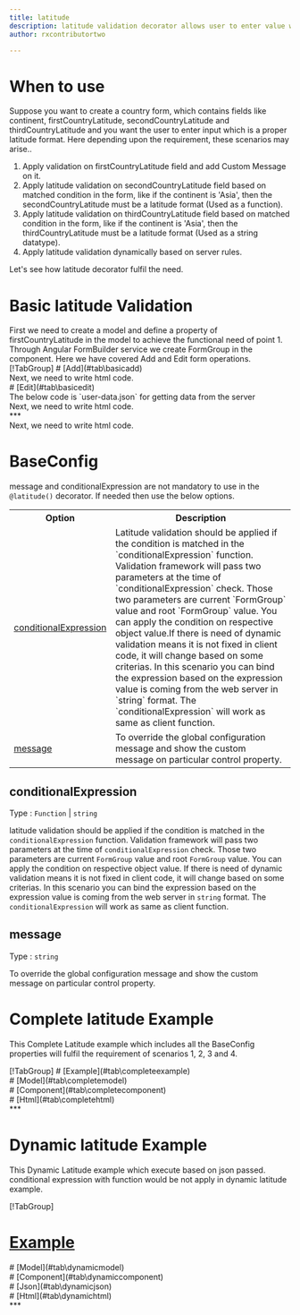 ```yaml
---
title: latitude
description: latitude validation decorator allows user to enter value which is valid latitude.
author: rxcontributortwo

---
```

# When to use
Suppose you want to create a country form, which contains fields like continent, firstCountryLatitude, secondCountryLatitude and thirdCountryLatitude and you want the user to enter input which is a proper latitude format. Here depending upon the requirement, these scenarios may arise..

<ol>
    <li>Apply validation on firstCountryLatitude field and add Custom Message on it.</li>
    <li>Apply latitude validation on secondCountryLatitude field based on matched condition in the form, like if the continent is 'Asia', then the secondCountryLatitude must be a latitude format (Used as a function).</li>
    <li>Apply latitude validation on thirdCountryLatitude field  based on matched condition in the form, like if the continent is 'Asia', then the thirdCountryLatitude must be a latitude format (Used as a string datatype).</li>
    <li>Apply latitude validation dynamically based on server rules.</li>
</ol>

Let's see how latitude decorator fulfil the need.

# Basic latitude Validation

<data-scope scope="['decorator']">
First we need to create a model and define a property of firstCountryLatitude in the model to achieve the functional need of point 1.
<div component="app-code" key="latitude-add-model"></div> 
</data-scope>
Through Angular FormBuilder service we create FormGroup in the component.
Here we have covered Add and Edit form operations. 

<data-scope scope="['decorator']">
<div component="app-tabs" key="basic-operations"></div>
[!TabGroup]
# [Add](#tab\basicadd)
<div component="app-code" key="latitude-add-component"></div> 
Next, we need to write html code.
<div component="app-code" key="latitude-add-html"></div> 
<div component="app-latitude-add" title="latitude Decorator for add Example"></div>
# [Edit](#tab\basicedit)
<div component="app-code" key="latitude-edit-component"></div> 
The below code is `user-data.json` for getting data from the server
<div component="app-code" key="data-json"></div> 
Next, we need to write html code.
<div component="app-code" key="latitude-edit-html"></div> 
<div component="app-latitude-add" title="latitude Decorator for edit Example"></div>
***
</data-scope>

<data-scope scope="['validator','templateDriven']">
<div component="app-code" key="latitude-add-component"></div> 
Next, we need to write html code.
<div component="app-code" key="latitude-add-html"></div> 
<div component="app-latitude-add" title="latitude Decorator for add Example"></div>
</data-scope>

# BaseConfig
message and conditionalExpression are not mandatory to use in the `@latitude()` decorator. If needed then use the below options.

<table class="table table-bordered table-striped">
<tr><th>Option</th><th>Description</th></tr>
<tr><td><a href="#conditionalExpression" title="conditionalExpression">conditionalExpression</a></td><td>Latitude validation should be applied if the condition is matched in the `conditionalExpression` function. Validation framework will pass two parameters at the time of `conditionalExpression` check. Those two parameters are current `FormGroup` value and root `FormGroup` value. You can apply the condition on respective object value.If there is need of dynamic validation means it is not fixed in client code, it will change based on some criterias. In this scenario you can bind the expression based on the expression value is coming from the web server in `string` format. The `conditionalExpression` will work as same as client function.</td></tr>
<tr><td><a href="#message" title="message">message</a></td><td>To override the global configuration message and show the custom message on particular control property.</td></tr>
</table>

## conditionalExpression 
Type :  `Function`  |  `string` 

latitude validation should be applied if the condition is matched in the `conditionalExpression` function. Validation framework will pass two parameters at the time of `conditionalExpression` check. Those two parameters are current `FormGroup` value and root `FormGroup` value. You can apply the condition on respective object value.
If there is need of dynamic validation means it is not fixed in client code, it will change based on some criterias. In this scenario you can bind the expression based on the expression value is coming from the web server in `string` format. The `conditionalExpression` will work as same as client function.

<div component="app-note" key="latitude-conditionalExpressionExampleFunction-model"></div>
<div component="app-code" key="latitude-conditionalExpressionExampleFunction-model"></div> 
<div component="app-note" key="latitude-conditionalExpressionExampleString-model"></div> 
<div component="app-code" key="latitude-conditionalExpressionExampleString-model"></div> 

<div component="app-example-runner" ref-component="app-latitude-conditionalExpression" title="latitude decorators with conditionalExpression" key="conditionalExpression"></div>

## message 
Type :  `string` 

To override the global configuration message and show the custom message on particular control property.

<div component="app-code" key="latitude-messageExample-model"></div> 
<div component="app-example-runner" ref-component="app-latitude-message" title="latitude decorators with message" key="message"></div>

# Complete latitude Example

This Complete Latitude example which includes all the BaseConfig properties will fulfil the requirement of scenarios 1, 2, 3 and 4.

<div component="app-tabs" key="complete"></div>
[!TabGroup]
# [Example](#tab\completeexample)
<div component="app-latitude-complete"></div>
<data-scope scope="['decorator']">
# [Model](#tab\completemodel)
<div component="app-code" key="latitude-complete-model"></div> 
</data-scope>
# [Component](#tab\completecomponent)
<div component="app-code" key="latitude-complete-component"></div> 
# [Html](#tab\completehtml)
<div component="app-code" key="latitude-complete-html"></div> 
***

# Dynamic latitude Example

This Dynamic Latitude example which execute based on json passed. conditional expression with function would be not apply in dynamic latitude example. 

<div component="app-tabs" key="dynamic"></div>

[!TabGroup]
# [Example](#tab\dynamicexample)
<div component="app-latitude-dynamic"></div>
<data-scope scope="['decorator']">
# [Model](#tab\dynamicmodel)
<div component="app-code" key="latitude-dynamic-model"></div>
</data-scope>
# [Component](#tab\dynamiccomponent)
<div component="app-code" key="latitude-dynamic-component"></div>
# [Json](#tab\dynamicjson)
<div component="app-code" key="latitude-dynamic-json"></div>
# [Html](#tab\dynamichtml)
<div component="app-code" key="latitude-dynamic-html"></div> 
***
